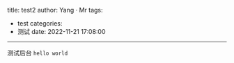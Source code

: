 title: test2
author: Yang · Mr
tags:
  - test
categories:
  - 测试
date: 2022-11-21 17:08:00
---
测试后台
```hello world```
